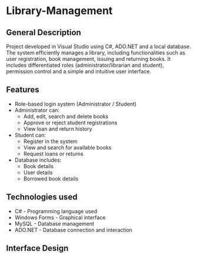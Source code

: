 # Library-Management
## General Description
Project developed in Visual Studio using C#, ADO.NET and a local database. The system efficiently manages a library, including functionalities such as user registration, book management, issuing and returning books. It includes differentiated roles (administrator/librarian and student), permission control and a simple and intuitive user interface.
## Features
* Role-based login system (Administrator / Student)
* Administrator can:
  - Add, edit, search and delete books
  - Approve or reject student registrations
  - View loan and return history
* Student can:
  - Register in the system
  - View and search for available books
  - Request loans or returns
* Database includes:
  - Book details
  - User details
  - Borrowed book details
## Technologies used
* C# - Programming language used
* Windows Forms - Graphical interface
* MySQL - Database management
* ADO.NET - Database connection and interaction
## Interface Design
